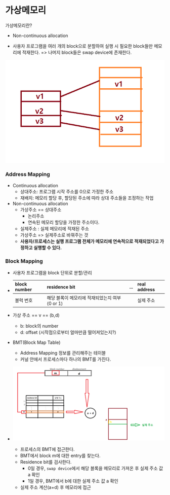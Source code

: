# 가상메모리

가상메모리란?

- Non-continuous allocation

- 사용자 프로그램을 여러 개의 block으로 분할하여 실행 시 필요한 block들만 메모리에 적재한다. => 나머지 block들은 swap device에 존재한다.

  

![가상메모리](img/%EA%B0%80%EC%83%81%EB%A9%94%EB%AA%A8%EB%A6%AC.png)



### Address Mapping

- Continuous allocation
  - 상대주소: 프로그램 시작 주소를 0으로 가정한 주소
  - 재배치: 메모리 할당 후, 할당된 주소에 따라 상대 주소들을 조정하는 작업
- Non-continuous allocation
  - 가상주소 == 상대주소
    - 논리주소
    - 연속된 메모리 할당을 가정한 주소이다.
  - 실제주소 : 실제 메모리에 적재된 주소
  - 가상주소 => 실제주소로 바꿔주는 것
  - **사용자/프로세스는 실행 프로그램 전체가 메모리에 연속적으로 적재되었다고 가정하고 실행할 수 있다.**





### Block Mapping

- 사용자 프로그램을 block 단위로 분할/관리

- | block number | residence bit                                   | ...  | real address |
  | ------------ | ----------------------------------------------- | ---- | ------------ |
  | 블럭 번호    | 해당 블록이 메모리에 적재되었는지 여부 (0 or 1) |      | 실제 주소    |

  

- 가상 주소 == v == (b,d)

  - b: block의 number
  - d: offset (시작점으로부터 얼마만큼 떨어져있는지?)

- BMT(Block Map Table)

  - Address Mapping 정보를 관리해주는 테이블
  - 커널 안에서 프로세스마다 하나의 BMT를 가진다.



- ![블럭매핑](img/%EB%B8%94%EB%9F%AD%EB%A7%A4%ED%95%91.png)
  - 프로세스의 BMT에 접근한다.
  - BMT에서 block m에 대한 entry를 찾는다.
  - Residence bit를 검사한다.
    - 0일 경우, `swap device`에서 해당 블록을 메모리로 가져온 후 실제 주소 값 a 확인
    - 1일 경우, BMT에서 b에 대한 실제 주소 값 a 확인
  - 실제 주소 계산(a+d) 후 메모리에 접근



